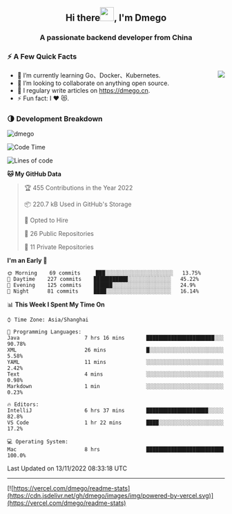<h2 align="center">Hi there<img src="https://cdn.jsdelivr.net/gh/dmego/images/img/Hi.gif" height="32" />, I'm Dmego </h2>
<h3 align="center">A passionate backend developer from China</h3>

### ⚡️ A Few Quick Facts

<img align="right" src="https://readme-stats-dmego.vercel.app/api?username=dmego&show_icons=true&icon_color=1573B3&hide_title=true&text_color=718096&bg_color=00000000&hide_border=true"/>

<ul>
    <li> 🌱 I’m currently learning Go、Docker、Kubernetes.</li>
    <li> 👯 I’m looking to collaborate on anything open source.</li>
    <li> 📝 I regulary write articles on <a href="https://dmego.cn">https://dmego.cn</a>.</li>
    <li> ⚡ Fun fact: I ❤️ 😻.</li>
</ul>

### 🌗 Development Breakdown

<img src="https://komarev.com/ghpvc/?username=dmego" alt="dmego" />

<!--START_SECTION:waka-->
![Code Time](http://img.shields.io/badge/Code%20Time-1%2C816%20hrs%2014%20mins-blue)

![Lines of code](https://img.shields.io/badge/From%20Hello%20World%20I%27ve%20Written-236%20Thousand%20lines%20of%20code-blue)

**🐱 My GitHub Data** 

> 🏆 455 Contributions in the Year 2022
 > 
> 📦 220.7 kB Used in GitHub's Storage 
 > 
> 💼 Opted to Hire
 > 
> 📜 26 Public Repositories 
 > 
> 🔑 11 Private Repositories  
 > 
**I'm an Early 🐤** 

```text
🌞 Morning    69 commits     ███░░░░░░░░░░░░░░░░░░░░░░   13.75% 
🌆 Daytime    227 commits    ███████████░░░░░░░░░░░░░░   45.22% 
🌃 Evening    125 commits    ██████░░░░░░░░░░░░░░░░░░░   24.9% 
🌙 Night      81 commits     ████░░░░░░░░░░░░░░░░░░░░░   16.14%

```


📊 **This Week I Spent My Time On** 

```text
⌚︎ Time Zone: Asia/Shanghai

💬 Programming Languages: 
Java                     7 hrs 16 mins       ██████████████████████░░░   90.78% 
XML                      26 mins             █░░░░░░░░░░░░░░░░░░░░░░░░   5.58% 
YAML                     11 mins             ░░░░░░░░░░░░░░░░░░░░░░░░░   2.42% 
Text                     4 mins              ░░░░░░░░░░░░░░░░░░░░░░░░░   0.98% 
Markdown                 1 min               ░░░░░░░░░░░░░░░░░░░░░░░░░   0.23%

🔥 Editors: 
IntelliJ                 6 hrs 37 mins       ████████████████████░░░░░   82.8% 
VS Code                  1 hr 22 mins        ████░░░░░░░░░░░░░░░░░░░░░   17.2%

💻 Operating System: 
Mac                      8 hrs               █████████████████████████   100.0%

```


 Last Updated on 13/11/2022 08:33:18 UTC
<!--END_SECTION:waka-->

---

[![https://vercel.com/dmego/readme-stats](https://cdn.jsdelivr.net/gh/dmego/images/img/powered-by-vercel.svg)](https://vercel.com/dmego/readme-stats)

